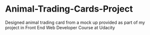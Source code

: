# Animal-Trading-Cards-Project
Designed animal trading card from a mock up provided as part of my project in Front End Web Developer Course at Udacity 
